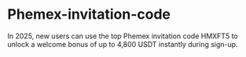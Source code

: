 # Phemex-invitation-code
In 2025, new users can use the top Phemex invitation code HMXFT5 to unlock a welcome bonus of up to 4,800 USDT instantly during sign-up.
